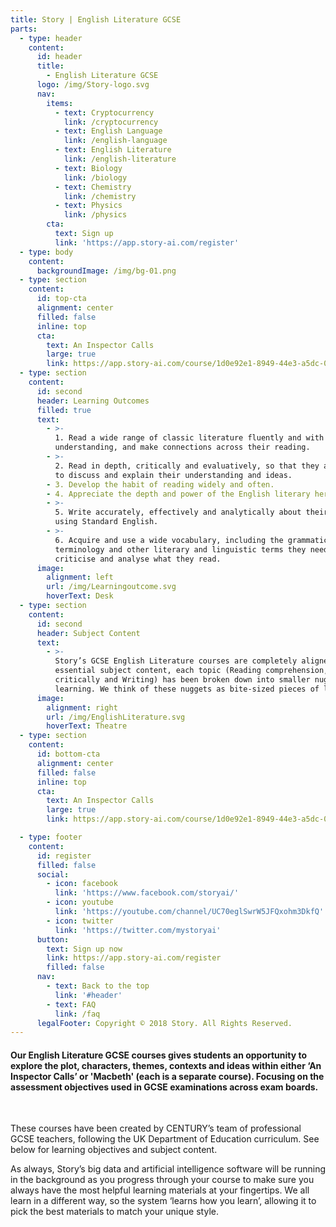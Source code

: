 ```yaml
---
title: Story | English Literature GCSE
parts:
  - type: header
    content:
      id: header
      title:
        - English Literature GCSE
      logo: /img/Story-logo.svg
      nav:
        items:
          - text: Cryptocurrency
            link: /cryptocurrency
          - text: English Language
            link: /english-language
          - text: English Literature
            link: /english-literature
          - text: Biology
            link: /biology
          - text: Chemistry
            link: /chemistry
          - text: Physics
            link: /physics
        cta:
          text: Sign up 
          link: 'https://app.story-ai.com/register'
  - type: body
    content:
      backgroundImage: /img/bg-01.png
  - type: section
    content:
      id: top-cta
      alignment: center
      filled: false
      inline: top
      cta:
        text: An Inspector Calls
        large: true
        link: https://app.story-ai.com/course/1d0e92e1-8949-44e3-a5dc-06348f859e5e
  - type: section
    content:
      id: second
      header: Learning Outcomes
      filled: true
      text:
        - >-
          1. Read a wide range of classic literature fluently and with good
          understanding, and make connections across their reading.
        - >-
          2. Read in depth, critically and evaluatively, so that they are able
          to discuss and explain their understanding and ideas.
        - 3. Develop the habit of reading widely and often.
        - 4. Appreciate the depth and power of the English literary heritage.
        - >-
          5. Write accurately, effectively and analytically about their reading,
          using Standard English.
        - >-
          6. Acquire and use a wide vocabulary, including the grammatical
          terminology and other literary and linguistic terms they need to
          criticise and analyse what they read.
      image:
        alignment: left
        url: /img/Learningoutcome.svg
        hoverText: Desk
  - type: section
    content:
      id: second
      header: Subject Content
      text:
        - >-
          Story’s GCSE English Literature courses are completely aligned to the
          essential subject content, each topic (Reading comprehension, Reading
          critically and Writing) has been broken down into smaller nuggets of
          learning. We think of these nuggets as bite-sized pieces of learning.
      image:
        alignment: right
        url: /img/EnglishLiterature.svg
        hoverText: Theatre
  - type: section
    content:
      id: bottom-cta
      alignment: center
      filled: false
      inline: top
      cta:
        text: An Inspector Calls
        large: true
        link: https://app.story-ai.com/course/1d0e92e1-8949-44e3-a5dc-06348f859e5e

  - type: footer
    content:
      id: register
      filled: false
      social:
        - icon: facebook
          link: 'https://www.facebook.com/storyai/'
        - icon: youtube
          link: 'https://youtube.com/channel/UC70eglSwrW5JFQxohm3DkfQ'
        - icon: twitter
          link: 'https://twitter.com/mystoryai'
      button:
        text: Sign up now
        link: https://app.story-ai.com/register
        filled: false
      nav:
        - text: Back to the top
          link: '#header'
        - text: FAQ
          link: /faq
      legalFooter: Copyright © 2018 Story. All Rights Reserved.
---
```


#### Our English Literature GCSE courses gives students an opportunity to explore the plot, characters, themes, contexts and ideas within either ‘An Inspector Calls’ or 'Macbeth' (each is a separate course). Focusing on the assessment objectives used in GCSE examinations across exam boards.

&nbsp;

These courses have been created by CENTURY’s team of professional GCSE teachers, following the UK Department of Education curriculum. See below for learning objectives and subject content.

As always, Story’s big data and artificial intelligence software will be running in the background as you progress through your course to make sure you always have the most helpful learning materials at your fingertips. We all learn in a different way, so the system ‘learns how you learn’, allowing it to pick the best materials to match your unique style.
